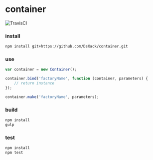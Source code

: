 # container
![TravisCI](https://travis-ci.org/DsXack/container.svg?branch=master)


### install

```sh
npm install git+https://github.com/DsXack/container.git
```

### use

```javascript
var container = new Container();

container.bind('factoryName', function (container, parameters) {
    // return instance
});

container.make('factoryName', parameters);
```

### build

```sh
npm install
gulp
```

### test

```sh
npm install
npm test
```
